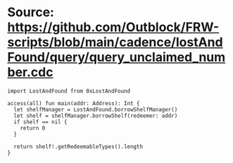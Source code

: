 # Source: https://github.com/Outblock/FRW-scripts/blob/main/cadence/lostAndFound/query/query_unclaimed_number.cdc

```
import LostAndFound from 0xLostAndFound

access(all) fun main(addr: Address): Int {
  let shelfManager = LostAndFound.borrowShelfManager()
  let shelf = shelfManager.borrowShelf(redeemer: addr)
  if shelf == nil {
    return 0
  }
  
  return shelf!.getRedeemableTypes().length
}
```